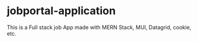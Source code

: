 # jobportal-application

This is a Full stack job App made with MERN Stack, MUI, Datagrid, cookie, etc.
